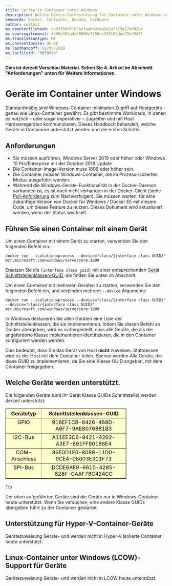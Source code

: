 ```yaml
---
title: Geräte im Container unter Windows
description: Welche Device-Unterstützung für Container unter Windows vorhanden ist
keywords: Docker, Container, Geräte, hardware
author: cwilhit
ms.openlocfilehash: da9785b051826efa4bb2c64542a7c75a12ddd2b4
ms.sourcegitcommit: 4490d384ade48699e7f56dc265185dac75bf9d77
ms.translationtype: MT
ms.contentlocale: de-DE
ms.lasthandoff: 02/05/2019
ms.locfileid: "9058990"
---
```

**Dies ist derzeit Vorschau Material. Sehen Sie 4. Artikel im Abschnitt "Anforderungen" unten für Weitere Informationen.**

# <a name="devices-in-containers-on-windows"></a>Geräte im Container unter Windows

Standardmäßig sind Windows-Container minimalen Zugriff auf Hostgeräte – genau wie Linux-Container gewährt. Es gibt bestimmte Workloads, in denen es nützlich – oder sogar imperativer – zugreifen und mit Host Hardwaregeräten kommunizieren. Dieses Handbuch behandelt, welche Geräte in Containern unterstützt werden und die ersten Schritte.

## <a name="requirements"></a>Anforderungen

- Sie müssen ausführen, Windows Server 2019 oder höher oder Windows 10 Pro/Enterprise mit der October 2018 Update
- Die Container-Image-Version muss 1809 oder höher sein.
- Die Container müssen Windows-Container, die im Prozess-isolierten Modus ausgeführt werden.
- Während die Windows-Geräte-Funktionalität in der Docker-Daemon vorhanden ist, es ist noch nicht vorhanden in der Docker-Client (siehe [Pull-Anforderung](https://github.com/docker/cli/pull/1606) zum Nachverfolgen). Sie müssen warten, für eine zukünftige Version von Docker für Windows / Docker EE mit diesem Code, um dieses Feature zu nutzen. Dieses Dokument wird aktualisiert werden, wenn der Status wechselt.

## <a name="run-a-container-with-a-device"></a>Führen Sie einen Container mit einem Gerät

Um einen Container mit einem Gerät zu starten, verwenden Sie den folgenden Befehl ein:

```shell
docker run --isolation=process --device="class/{interface class GUID}" mcr.microsoft.com/windows/servercore:1809
```

Ersetzen Sie die `{interface class guid}` mit einer entsprechenden [Gerät Schnittstellenklassen-GUID](https://docs.microsoft.com/en-us/windows-hardware/drivers/install/overview-of-device-interface-classes), die finden Sie unten im Abschnitt.

Um einen Container mit mehreren Geräten zu starten, verwenden Sie den folgenden Befehl ein, und verbinden mehrere `--device` Argumente:

```shell
docker run --isolation=process --device="class/{interface class GUID}" --device="class/{interface class GUID}" mcr.microsoft.com/windows/servercore:1809
```

In Windows deklarieren Sie allen Geräten eine Liste der Schnittstellenklassen, die sie implementieren. Indem Sie diesen Befehl an Docker übergeben, wird es sichergestellt, dass alle Geräte, die als die angeforderte Klasse implementieren identifizieren, die in den Container konfiguriert werden werden.

Dies bedeutet, dass Sie das Gerät von Host **nicht** zuweisen. Stattdessen wird es der Host mit dem Container teilen. Ebenso werden _Alle_ Geräte, die diese GUID zu implementieren, da Sie eine Klasse GUID angeben, mit dem Container freigegeben.

## <a name="what-devices-are-supported"></a>Welche Geräte werden unterstützt.

Die folgenden Geräte (und ihr Gerät Klasse GUIDs Schnittstelle) werden derzeit unterstützt:
  
<table border="1" style="background-color:FFFFCC;border-collapse:collapse;border:1px solid FFCC00;color:000000;width:75%" cellpadding="5" cellspacing="5">
<thead>
<tr valign="top">
<th><center>Gerätetyp</center></th>
<th><center>Schnittstellenklassen-GUID</center></th>
</tr>
</thead>
<tbody>
<tr valign="top">
<td><center>GPIO</center></td>
<td><center>916EF1CB-8426-468D-A6F7-9AE8076881B3</center></td>
</tr>
<tr valign="top">
<td><center>I2C-Bus</center></td>
<td><center>A11EE3C6-8421-4202-A3E7-B91FF90188E4</center></td>
</tr>
<tr valign="top">
<td><center>COM-Anschluss</center></td>
<td><center>86E0D1E0-8089-11D0-9CE4-08003E301F73</center></td>
</tr>
<tr valign="top">
<td><center>SPI-Bus</center></td>
<td><center>DCDE6AF9-6610-4285-828F-CAAF78C424CC</center></td>
</tr>
</tbody>
</table>

> [!TIP]
> Der oben aufgeführten Geräte sind die Geräte _nur_ in Windows-Container heute unterstützt. Wenn Sie versuchen, eine andere Klasse GUIDs übergeben führt zu der Container gestartet.

## <a name="hyper-v-container-device-support"></a>Unterstützung für Hyper-V-Container-Geräte

Gerätezuweisung Geräte- und werden nicht in Hyper-V isolierte Container heute unterstützt.

## <a name="linux-containers-on-windows-lcow-device-support"></a>Linux-Container unter Windows (LCOW)-Support für Geräte

Gerätezuweisung Geräte- und werden nicht in LCOW heute unterstützt.
